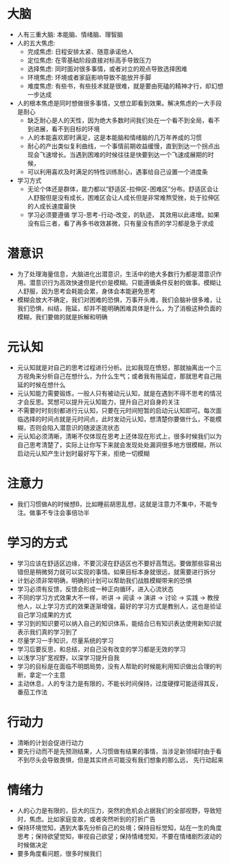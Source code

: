 # 大脑
+ 人有三重大脑: 本能脑、情绪脑、理智脑
+ 人的五大焦虑: 
    - 完成焦虑: 日程安排太紧、随意承诺他人
    - 定位焦虑: 在零基础阶段直接对标高手导致压力
    - 选择焦虑: 同时面对很多事情，或者对立的观点导致选择困难
    - 环境焦虑: 环境或者家庭影响导致不能放开手脚
    - 难度焦虑: 有些书，有些技术就是很难，就是要由死磕的精神才行，却幻想一步达成
+ 人的根本焦虑是同时想做很多事情，又想立即看到效果。解决焦虑的一大手段是耐心
    - 缺乏耐心是人的天性，因为绝大多数时间我们处在一个看不到全局，看不到进展，看不到目标的环境
    - 人的本能喜欢即时满足，这是本能脑和情绪脑的几万年养成的习惯
    - 耐心的产出类似复利曲线，一个事情前期收益缓慢，直到到达一个拐点出现会飞速增长。当遇到困难的时候往往是快要到达一个飞速成展期的时候，
    - 可以利用喜欢及时满足的特性训练耐心，遇事给自己设置一个进度条
+ 学习方式
    - 无论个体还是群体，能力都以“舒适区-拉伸区-困难区”分布。舒适区会让人舒服但是没有成长，困难区会让人成长但是非常难熬受挫，处于拉伸区的人成长速度最快
    - 学习必须要遵循 学习-思考-行动-改变，的轨迹， 其效用以此递增。如果没有后三者，看了再多书收效甚微，只有量没有质的学习都是急于求成

# 潜意识
+ 为了处理海量信息，大脑进化出潜意识，生活中的绝大多数行为都是潜意识作用。潜意识行为高效快速但是代价是模糊。只能遵循条件反射的做事。模糊让人舒服，因为思考会耗能会累，身体会本能避免思考
+ 模糊会放大不确定，我们对困难的恐惧，万事开头难，我们会脑补很多难，让我们恐惧，纠结，拖延，却并不能明确困难具体是什么，为了消极这种负面的模糊，我们要做的就是拆解和明确

# 元认知
+ 元认知就是对自己的思考过程进行分析。比如我现在愤怒，那就抽离出一个三方视角来分析自己在想什么，为什么生气；或者我有拖延症，那就思考自己拖延的时候在想什么
+ 元认知能力需要锻炼，一般人只有被动元认知，就是在遇到不得不思考的情况才会反思。冥想可以提升元认知能力，提升自己对自身的关注
+ 不需要时时刻刻都进行元认知，只要在元时间短暂的启动元认知即可。每次面临选择的时间点就是元时间点，此时发动元认知，想清楚你要做什么，不能模糊，否则会陷入潜意识的随波逐流状态
+ 元认知必须清晰，清晰不仅体现在思考上还体现在形式上，很多时候我们以为自己思考清楚了，实际上让你写下来就会发现处处漏洞很多地方很模糊，所以启动元认知产生计划时最好写下来，拒绝一切模糊

# 注意力
+ 我们习惯做A的时候想B，比如睡前胡思乱想，这就是注意力不集中，不能专注。做事不专注会事倍功半

# 学习的方式
+ 学习应该在舒适区边缘，不要沉浸在舒适区也不要好高骛远。要做那些容易出错但是稍微努力就可以实现的事情。如果目标本身就很远，就需要进行拆分
+ 计划必须非常明确，明确的计划可以帮助我们战胜模糊带来的恐惧
+ 学习必须有反馈，反馈会形成一种正向循环，进入心流状态
+ 不同的学习方式效果大不一样，听讲 -> 阅读 -> 演讲 -> 讨论 -> 实践 -> 教授他人，以上学习方式的效果逐渐增强，最好的学习方式是教别人，这也是验证自己学习成果的方式
+ 学习到的知识要可以纳入自己的知识体系，能结合已有知识表达使用新知识就表示我们真的学习到了
+ 尽量学习一手知识，尽量系统的学习
+ 学习后要反思，和总结，对自己没有改变的学习都是无效的学习
+ 以浅学习扩宽视野，以深学习提升自我
+ 学习的目标是在面临不明朗局势，没有人帮助的时候能利用知识做出合理的判断，拿定一个主意
+ 主动休息，人的专注力是有限的，不能长时间保持，过度硬撑可能适得其反，番茄工作法

# 行动力
+ 清晰的计划会促进行动力
+ 要先行动而不是先预测结果，人习惯做有结果的事情，当涉足新领域时由于看不到尽头会导致畏惧，但是其实终点可能没有我们想象的那么远， 先行动起来

# 情绪力
+ 人的心力是有限的，巨大的压力，突然的危机会占据我们的全部视野，导致短时，焦虑。比如家庭变故，或者突然听到的打折广告
+ 保持环境觉知，遇到大事先分析自己的处境；保持目标觉知，站在一生的角度思考；保持欲望觉知，审视自己欲望；保持情绪觉知，不要在情绪剧烈波动的时候做决定
+ 要多角度看问题，很多时候我们

